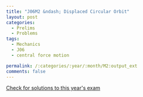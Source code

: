 ```yaml
---
title: "J06M2 &ndash; Displaced Circular Orbit"
layout: post
categories:
  - Prelims
  - Problems
tags:
  - Mechanics
  - J06
  - central force motion

permalink: /:categories/:year/:month/M2:output_ext
comments: false
---
```

<object data="2006J2M.pdf" type="application/pdf" width="100%" height="500"></object>
<div class="message"><a href='https://princetonprelim.com/prelim/16/'>Check for solutions to this year's exam</a></div>